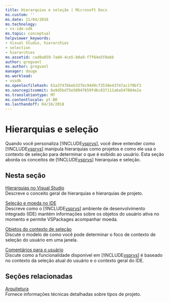 ```yaml
---
title: Hierarquias e seleção | Microsoft Docs
ms.custom: ''
ms.date: 11/04/2016
ms.technology:
- vs-ide-sdk
ms.topic: conceptual
helpviewer_keywords:
- Visual Studio, hierarchies
- selection
- hierarchies
ms.assetid: cad0a859-7a84-4ce5-b0a9-f7f64e5f8ebb
author: gregvanl
ms.author: gregvanl
manager: douge
ms.workload:
- vssdk
ms.openlocfilehash: 61a3747bbeb337bc94d9cf3530e43747ac1f0bf3
ms.sourcegitcommit: 6a9d5bd75e50947659fd6c837111a6a547884e2a
ms.translationtype: MT
ms.contentlocale: pt-BR
ms.lasthandoff: 04/16/2018
---
```

# <a name="hierarchies-and-selection"></a>Hierarquias e seleção
Quando você personaliza [!INCLUDE[vsprvs](../../code-quality/includes/vsprvs_md.md)], você deve entender como [!INCLUDE[vsprvs](../../code-quality/includes/vsprvs_md.md)] manipula hierarquias como projetos e como ele usa o contexto de seleção para determinar o que é exibido ao usuário. Esta seção aborda os conceitos de [!INCLUDE[vsprvs](../../code-quality/includes/vsprvs_md.md)] hierarquias e seleção.  
  
## <a name="in-this-section"></a>Nesta seção  
 [Hierarquias no Visual Studio](../../extensibility/internals/hierarchies-in-visual-studio.md)  
 Descreve o conceito geral de hierarquias e hierarquias de projeto.  
  
 [Seleção e moeda no IDE](../../extensibility/internals/selection-and-currency-in-the-ide.md)  
 Descreve como o [!INCLUDE[vsprvs](../../code-quality/includes/vsprvs_md.md)] ambiente de desenvolvimento integrado (IDE) mantém informações sobre os objetos do usuário ativa no momento e permite VSPackages acompanhar moeda.  
  
 [Objetos do contexto de seleção](../../extensibility/internals/selection-context-objects.md)  
 Discute o modelo de como você pode determinar o foco de contexto de seleção do usuário em uma janela.  
  
 [Comentários para o usuário](../../extensibility/internals/feedback-to-the-user.md)  
 Discute como a funcionalidade disponível em [!INCLUDE[vsprvs](../../code-quality/includes/vsprvs_md.md)] é baseado no contexto da seleção atual do usuário e o contexto geral do IDE.  
  
## <a name="related-sections"></a>Seções relacionadas  
 [Arquitetura](../../extensibility/internals/project-types-architecture.md)  
 Fornece informações técnicas detalhadas sobre tipos de projeto.